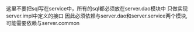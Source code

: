 这里不要把sql写在service中，所有的sql都必须放在server.dao模块中
只做实现server.impl中定义的接口
因此必须依赖与server.dao和server.service两个模块,可能需要依赖与server.common